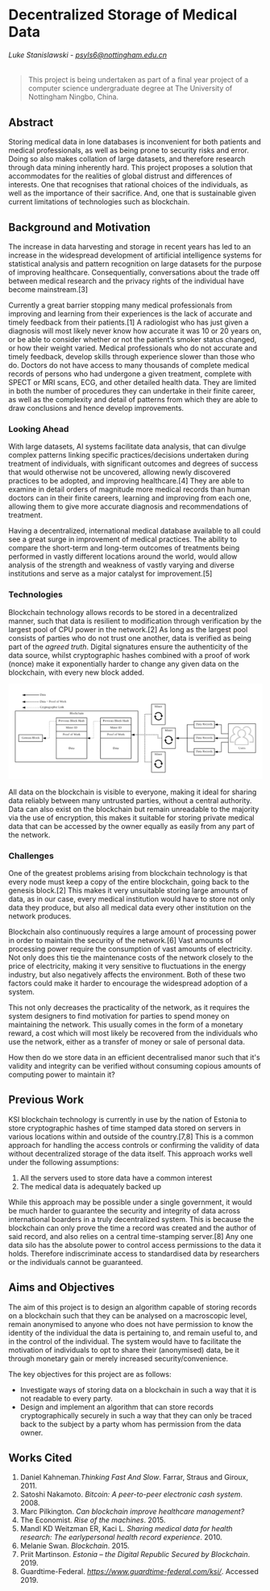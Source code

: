 # Decentralized Storage of Medical Data

###### Luke Stanislawski - psyls6@nottingham.edu.cn

>This project is being undertaken as part of a final year project of a computer science undergraduate degree at The University of Nottingham Ningbo, China.

## Abstract

Storing medical data in lone databases is inconvenient for both patients and medical professionals, as well as being prone to security risks and error. Doing so also makes collation of large datasets, and therefore research through data mining inherently hard. This project proposes a solution that accommodates for the realities of global distrust and differences of interests. One that recognises that rational choices of the individuals, as well as the importance of their sacrifice. And, one that is sustainable given current limitations of technologies such as blockchain.

## Background and Motivation

The increase in data harvesting and storage in recent years has led to an increase in the widespread development of artificial intelligence systems for statistical analysis and pattern recognition on large datasets for the purpose of improving healthcare. Consequentially, conversations about the trade off between medical research and the privacy rights of the individual have become mainstream.[3]

Currently a great barrier stopping many medical professionals from improving and learning from their experiences is the lack of accurate and timely feedback from their patients.[1] A radiologist who has just given a diagnosis will most likely never know how accurate it was 10 or 20 years on, or be able to consider whether or not the patient’s smoker status changed, or how their weight varied. Medical professionals who do not accurate and timely feedback, develop skills through experience slower than those who do. Doctors do not have access to many thousands of complete medical records of persons who had undergone a given treatment, complete with SPECT or MRI scans, ECG, and other detailed health data. They are limited in both the number of procedures they can undertake in their finite career, as well as the complexity and detail of patterns from which they are able to draw conclusions and hence develop improvements.

### Looking Ahead

With large datasets, AI systems facilitate data analysis, that can divulge complex patterns linking specific practices/decisions undertaken during treatment of individuals, with significant outcomes and degrees of success that would otherwise not be uncovered, allowing newly discovered practices to be adopted, and improving healthcare.[4] They are able to examine in detail orders of magnitude more medical records than human doctors can in their finite careers, learning and improving from each one, allowing them to give more accurate diagnosis and recommendations of treatment.

Having a decentralized, international medical database available to all could see a great surge in improvement of medical practices. The ability to compare the short-term and long-term outcomes of treatments being performed in vastly different locations around the world, would allow analysis of the strength and weakness of vastly varying and diverse institutions and serve as a major catalyst for improvement.[5]

### Technologies

Blockchain technology allows records to be stored in a decentralized manner, such that data is resilient to modification through verification by the largest pool of CPU power in the network.[2] As long as the largest pool consists of parties who do not trust one another, data is verified as being part of the *agreed truth*. Digital signatures ensure the authenticity of the data source, whilst cryptographic hashes combined with a proof of work (nonce) make it exponentially harder to change any given data on the blockchain, with every new block added.

![alt text](img/Blockchain.png "How Blockchain Works, copyright Luke Stanislawski")

All data on the blockchain is visible to everyone, making it ideal for sharing data reliably between many untrusted parties, without a central authority. Data can also exist on the blockchain but remain unreadable to the majority via the use of encryption, this makes it suitable for storing private medical data that can be accessed by the owner equally as easily from any part of the network.

### Challenges

One of the greatest problems arising from blockchain technology is that every node must keep a copy of the entire blockchain, going back to the genesis block.[2] This makes it very unsuitable storing large amounts of data, as in our case, every medical institution would have to store not only data they produce, but also all medical data every other institution on the network produces.

Blockchain also continuously requires a large amount of processing power in order to maintain the security of the network.[6] Vast amounts of processing power require the consumption of vast amounts of electricity. Not only does this tie the maintenance costs of the network closely to the price of electricity, making it very sensitive to fluctuations in the energy industry, but also negatively affects the environment. Both of these two factors could make it harder to encourage the widespread adoption of a system.

This not only decreases the practicality of the network, as it requires the system designers to find motivation for parties to spend money on maintaining the network. This usually comes in the form of a monetary reward, a cost which will most likely be recovered from the individuals who use the network, either as a transfer of money or sale of personal data.

How then do we store data in an efficient decentralised manor such that it's validity and integrity can be verified without consuming copious amounts of computing power to maintain it?

## Previous Work

KSI blockchain technology is currently in use by the nation of Estonia to store cryptographic hashes of time stamped data stored on servers in various locations within and outside of the country.[7,8] This is a common approach for handling the access controls or confirming the validity of data without decentralized storage of the data itself. This approach works well under the following assumptions:

1. All the servers used to store data have a common interest
2. The medical data is adequately backed up

While this approach may be possible under a single government, it would be much harder to guarantee the security and integrity of data across international boarders in a truly decentralized system. This is because the blockchain can only prove the time a record was created and the author of said record, and also relies on a central time-stamping server.[8] Any one data silo has the absolute power to control access permissions to the data it holds. Therefore indiscriminate access to standardised data by researchers or the individuals cannot be guaranteed.

## Aims and Objectives

The aim of this project is to design an algorithm capable of storing records on a blockchain such that they can be analysed on a macroscopic level, remain anonymised to anyone who does not have permission to know the identity of the individual the data is pertaining to, and remain useful to, and in the control of the individual. The system would have to facilitate the motivation of individuals to opt to share their (anonymised) data, be it through monetary gain or merely increased security/convenience.

The key objectives for this project are as follows:

- Investigate ways of storing data on a blockchain in such a way that it is not readable to every party.
- Design and implement an algorithm that can store records cryptographically securely in such a way that they can only be traced back to the subject by a party whom has permission from the data owner.

## Works Cited

1. Daniel Kahneman.*Thinking Fast And Slow*.  Farrar, Straus and Giroux, 2011.
2. Satoshi Nakamoto.  *Bitcoin:  A peer-to-peer electronic cash system*.  2008.
3. Marc Pilkington.  *Can blockchain improve healthcare management?*
4. The Economist.  *Rise of the machines*.  2015.
5. Mandl KD Weitzman ER, Kaci L. *Sharing medical data for health research: The earlypersonal health record experience*.  2010.
6. Melanie Swan. *Blockchain*. 2015.
7. Priit Martinson. *Estonia – the Digital Republic Secured by Blockchain*. 2019.
8. Guardtime-Federal. *https://www.guardtime-federal.com/ksi/*. Accessed 2019.
